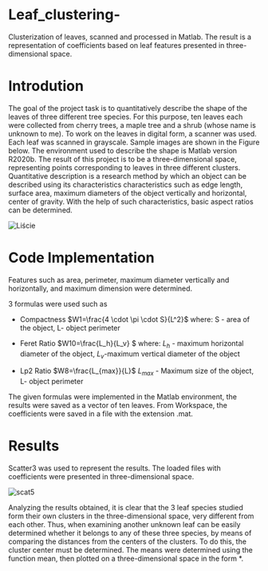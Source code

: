 # Leaf_clustering-
Clusterization of leaves, scanned and processed in Matlab. The result is a representation of coefficients based on leaf features presented in three-dimensional space. 

# Introdution 

The goal of the project task is to quantitatively describe the shape of the leaves of three different tree species. For this purpose, ten leaves each were collected from cherry trees, a maple tree and a shrub (whose name is unknown to me). To work on the leaves in digital form, a scanner was used. Each leaf was scanned in grayscale. Sample images are shown in the Figure below. The environment used to describe the shape is Matlab version R2020b. The result of this project is to be a three-dimensional space, representing points corresponding to leaves in three different clusters.
Quantitative description is a research method by which an object can be described using its characteristics characteristics such as edge length, surface area, maximum diameters of the object vertically and
horizontal, center of gravity. With the help of such characteristics, basic aspect ratios can be determined.

![Liście](https://user-images.githubusercontent.com/92868145/213872348-75c24bfb-d091-4558-b852-864628a930e3.png)

# Code Implementation

Features such as area, perimeter, maximum diameter vertically and horizontally, and maximum dimension were determined. 

3 formulas were used such as
  * Compactness
        $W1=\frac{4 \cdot \pi \cdot S}{L^2}$ 
        where: S - area of the object, L- object perimeter

  * Feret Ratio
        $W10=\frac{L_h}{L_v} $
        where: $L_h$ - maximum horizontal diameter of the object, $L_v$-maximum vertical diameter of the object
        
  * Lp2 Ratio
        $W8=\frac{L_{max}}{L}$
        $L_{max}$ - Maximum size of the object, L- object perimeter
        
The given formulas were implemented in the Matlab environment, the results were saved as a vector of ten leaves. From Workspace, the coefficients were saved in a file with the extension .mat.

# Results

Scatter3 was used to represent the results. The loaded files with coefficients were presented in three-dimensional space. 

![scat5](https://user-images.githubusercontent.com/92868145/213873349-3d42b9c7-5776-4956-83ad-d8da54b3ed0b.png)

Analyzing the results obtained, it is clear that the 3 leaf species studied form their own clusters in the
three-dimensional space, very different from each other. Thus, when examining another unknown
leaf can be easily determined whether it belongs to any of these three species, by means of comparing the
distances from the centers of the clusters. To do this, the cluster center must be determined. The means were determined using the function
mean, then plotted on a three-dimensional space in the form *.


        
        

